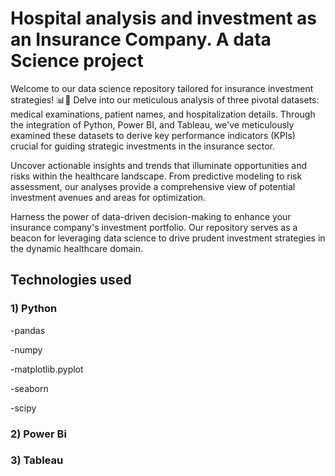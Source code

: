 # Hospital analysis and investment as an Insurance Company. A data Science project
Welcome to our data science repository tailored for insurance investment strategies! 📊🔬 Delve into our meticulous analysis of three pivotal datasets: medical examinations, patient names, and hospitalization details. Through the integration of Python, Power BI, and Tableau, we've meticulously examined these datasets to derive key performance indicators (KPIs) crucial for guiding strategic investments in the insurance sector.

Uncover actionable insights and trends that illuminate opportunities and risks within the healthcare landscape. From predictive modeling to risk assessment, our analyses provide a comprehensive view of potential investment avenues and areas for optimization.

Harness the power of data-driven decision-making to enhance your insurance company's investment portfolio. Our repository serves as a beacon for leveraging data science to drive prudent investment strategies in the dynamic healthcare domain.

## Technologies used
### 1) Python
  -pandas
  
  -numpy
  
  -matplotlib.pyplot
  
  -seaborn
  
  -scipy
  
### 2) Power Bi
### 3) Tableau
